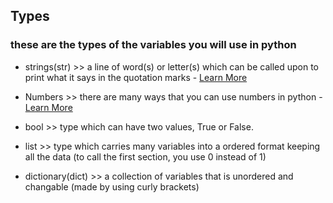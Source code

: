 ## Types ##
### these are the types of the variables you will use in python ###
- strings(str) >> a line of word(s) or letter(s) which can be called upon to print what it says in the quotation marks - [Learn More](https://github.com/AileshC/Basic_Python/blob/master/String.md) 

- Numbers >> there are many ways that you can use numbers in python - [Learn More](https://github.com/AileshC/Basic_Python/blob/master/Numbers.md)

- bool >> type which can have two values, True or False.

- list >> type which carries many variables into a ordered format keeping all the data (to call the first section, you use 0 instead of 1)

- dictionary(dict) >> a collection of variables that is unordered and changable (made by using curly brackets)
